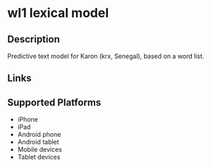 wl1 lexical model
===================

Description
-----------

Predictive text model for Karon (krx, Senegal), based on a word list.

Links
-----

Supported Platforms
-------------------
 * iPhone
 * iPad
 * Android phone
 * Android tablet
 * Mobile devices
 * Tablet devices


